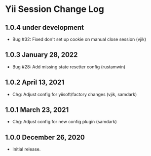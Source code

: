 # Yii Session Change Log

## 1.0.4 under development

- Bug #32: Fixed don't set up cookie on manual close session (vjik)

## 1.0.3 January 28, 2022

- Bug #28: Add missing state resetter config (rustamwin)

## 1.0.2 April 13, 2021

- Chg: Adjust config for yiisoft/factory changes (vjik, samdark)

## 1.0.1 March 23, 2021

- Chg: Adjust config for new config plugin (samdark)

## 1.0.0 December 26, 2020

- Initial release.
